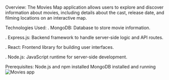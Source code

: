 Overview:
The Movies Map application allows users to explore and discover information about movies, including details about the cast, release date, and filming locations on an interactive map.

Technologies Used:
. MongoDB: Database to store movie information.

. Express.js: Backend framework to handle server-side logic and API routes.

. React: Frontend library for building user interfaces.

. Node.js: JavaScript runtime for server-side development.

Prerequisites:
Node.js and npm installed
MongoDB installed and running
![Movies app](https://github.com/zeenatparween/MERN-Stack-Movies-App/assets/111422656/4759d9ad-c896-4985-919f-d5fbae664b03)


